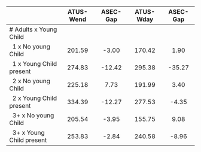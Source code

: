 
|                      |    ATUS-Wend |     ASEC-Gap |    ATUS-Wday |     ASEC-Gap |
| -------------------- | :----------: | :----------: | :----------: | :----------: |
| # Adults x Young Child |              |              |              |              |
| &nbsp;&nbsp;1 x No young Child |       201.59 |        -3.00 |       170.42 |         1.90 |
| &nbsp;&nbsp;1 x Young Child present |       274.83 |       -12.42 |       295.38 |       -35.27 |
| &nbsp;&nbsp;2 x No young Child |       225.18 |         7.73 |       191.99 |         3.40 |
| &nbsp;&nbsp;2 x Young Child present |       334.39 |       -12.27 |       277.53 |        -4.35 |
| &nbsp;&nbsp;3+ x No young Child |       205.54 |        -3.95 |       155.75 |         9.08 |
| &nbsp;&nbsp;3+ x Young Child present |       253.83 |        -2.84 |       240.58 |        -8.96 |

